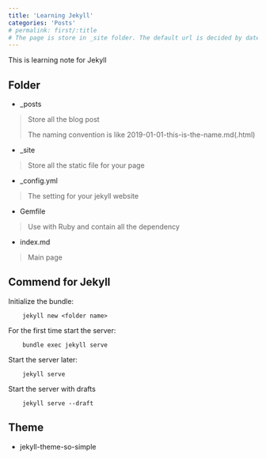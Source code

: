 ```yaml
---
title: 'Learning Jekyll'
categories: 'Posts'
# permalink: first/:title
# The page is store in _site folder. The default url is decided by date. However the url will be change when you have categories. Permalink can decided the url ultimately if that exist.
---
```


This is learning note for Jekyll

## Folder

-   \_posts

> Store all the blog post
>
> The naming convention is like 2019-01-01-this-is-the-name.md(.html)

-   \_site

> Store all the static file for your page

-   \_config.yml

> The setting for your jekyll website

-   Gemfile

> Use with Ruby and contain all the dependency

-   index.md

> Main page

## Commend for Jekyll

Initialize the bundle:

```
    jekyll new <folder name>
```

For the first time start the server:

```
    bundle exec jekyll serve
```

Start the server later:

```
    jekyll serve
```

Start the server with drafts

```
    jekyll serve --draft
```

## Theme

-   jekyll-theme-so-simple
